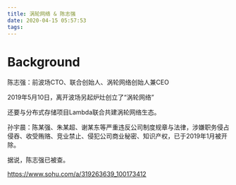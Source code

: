 ```yaml
---
title: 涡轮网络 & 陈志强
date: 2020-04-15 05:57:53
tags:
---
```


# Background

陈志强：前波场CTO、联合创始人、涡轮网络创始人兼CEO

2019年5月10日，离开波场另起炉灶创立了“涡轮网络”

还要与分布式存储项目Lambda联合共建涡轮网络生态。

孙宇晨：陈某强、朱某超、谢某东等严重违反公司制度规章与法律，涉嫌职务侵占侵吞、收受贿赂、竞业禁止、侵犯公司商业秘密、知识产权，已于2019年1月被开除。

据说，陈志强已被查。

https://www.sohu.com/a/319263639_100173412
